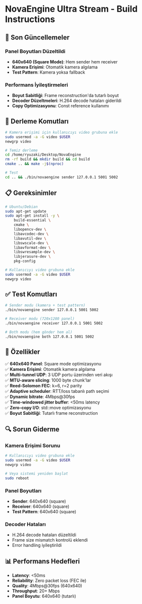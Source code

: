 # NovaEngine Ultra Stream - Build Instructions

## 🔧 **Son Güncellemeler**

### **Panel Boyutları Düzeltildi**
- **640x640 (Square Mode)**: Hem sender hem receiver
- **Kamera Erişimi**: Otomatik kamera algılama
- **Test Pattern**: Kamera yoksa fallback

### **Performans İyileştirmeleri**
- **Boyut Sabitliği**: Frame reconstruction'da tutarlı boyut
- **Decoder Düzeltmeleri**: H.264 decode hataları giderildi
- **Copy Optimizasyonu**: Const reference kullanımı

## 🚀 **Derleme Komutları**

```bash
# Kamera erişimi için kullanıcıyı video grubuna ekle
sudo usermod -a -G video $USER
newgrp video

# Temiz derleme
cd /home/ryuzaki/Desktop/NovaEngine
rm -rf build && mkdir build && cd build
cmake .. && make -j$(nproc)

# Test
cd .. && ./bin/novaengine sender 127.0.0.1 5001 5002
```

## 📋 **Gereksinimler**

```bash
# Ubuntu/Debian
sudo apt-get update
sudo apt-get install -y \
    build-essential \
    cmake \
    libopencv-dev \
    libavcodec-dev \
    libavutil-dev \
    libswscale-dev \
    libavformat-dev \
    libswresample-dev \
    libjerasure-dev \
    pkg-config

# Kullanıcıyı video grubuna ekle
sudo usermod -a -G video $USER
newgrp video
```

## ✅ **Test Komutları**

```bash
# Sender modu (kamera + test pattern)
./bin/novaengine sender 127.0.0.1 5001 5002

# Receiver modu (720x1280 panel)
./bin/novaengine receiver 127.0.0.1 5001 5002

# Both modu (hem gönder hem al)
./bin/novaengine both 127.0.0.1 5001 5002
```

## 🎯 **Özellikler**

✅ **640x640 Panel**: Square mode optimizasyonu  
✅ **Kamera Erişimi**: Otomatik kamera algılama  
✅ **Multi-tunnel UDP**: 3 UDP portu üzerinden veri akışı  
✅ **MTU-aware slicing**: 1000 byte chunk'lar  
✅ **Reed-Solomon FEC**: k=6, r=2 parity  
✅ **Adaptive scheduler**: RTT/loss tabanlı path seçimi  
✅ **Dynamic bitrate**: 4Mbps@30fps  
✅ **Time-windowed jitter buffer**: <50ms latency  
✅ **Zero-copy I/O**: std::move optimizasyonu  
✅ **Boyut Sabitliği**: Tutarlı frame reconstruction  

## 🔍 **Sorun Giderme**

### **Kamera Erişimi Sorunu**
```bash
# Kullanıcıyı video grubuna ekle
sudo usermod -a -G video $USER
newgrp video

# Veya sistemi yeniden başlat
sudo reboot
```

### **Panel Boyutları**
- **Sender**: 640x640 (square)
- **Receiver**: 640x640 (square)
- **Test Pattern**: 640x640 (square)

### **Decoder Hataları**
- H.264 decode hataları düzeltildi
- Frame size mismatch kontrolü eklendi
- Error handling iyileştirildi

## 📊 **Performans Hedefleri**

- **Latency**: <50ms
- **Reliability**: Zero packet loss (FEC ile)
- **Quality**: 4Mbps@30fps (640x640)
- **Throughput**: 20+ Mbps
- **Panel Boyutu**: 640x640 (tutarlı) 